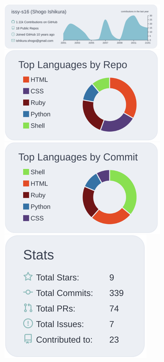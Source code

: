 [![](https://raw.githubusercontent.com/issy-s16/issy-s16/main/profile-summary-card-output/nord_bright/0-profile-details.svg)](https://github.com/vn7n24fzkq/github-profile-summary-cards)
[![](https://raw.githubusercontent.com/issy-s16/issy-s16/main/profile-summary-card-output/nord_bright/1-repos-per-language.svg)](https://github.com/vn7n24fzkq/github-profile-summary-cards)
[![](https://raw.githubusercontent.com/issy-s16/issy-s16/main/profile-summary-card-output/nord_bright/2-most-commit-language.svg)](https://github.com/vn7n24fzkq/github-profile-summary-cards)
[![](https://raw.githubusercontent.com/issy-s16/issy-s16/main/profile-summary-card-output/nord_bright/3-stats.svg)](https://github.com/vn7n24fzkq/github-profile-summary-cards)
